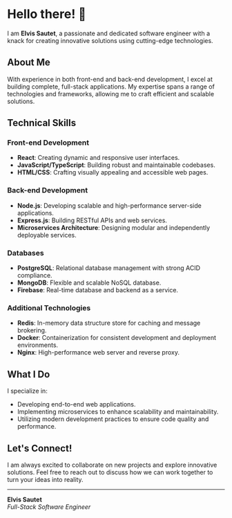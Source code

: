 # Hello there! 👋

I am **Elvis Sautet**, a passionate and dedicated software engineer with a knack for creating innovative solutions using cutting-edge technologies. 

## About Me
With experience in both front-end and back-end development, I excel at building complete, full-stack applications. My expertise spans a range of technologies and frameworks, allowing me to craft efficient and scalable solutions.

## Technical Skills

### Front-end Development
- **React**: Creating dynamic and responsive user interfaces.
- **JavaScript/TypeScript**: Building robust and maintainable codebases.
- **HTML/CSS**: Crafting visually appealing and accessible web pages.

### Back-end Development
- **Node.js**: Developing scalable and high-performance server-side applications.
- **Express.js**: Building RESTful APIs and web services.
- **Microservices Architecture**: Designing modular and independently deployable services.

### Databases
- **PostgreSQL**: Relational database management with strong ACID compliance.
- **MongoDB**: Flexible and scalable NoSQL database.
- **Firebase**: Real-time database and backend as a service.

### Additional Technologies
- **Redis**: In-memory data structure store for caching and message brokering.
- **Docker**: Containerization for consistent development and deployment environments.
- **Nginx**: High-performance web server and reverse proxy.

## What I Do
I specialize in:
- Developing end-to-end web applications.
- Implementing microservices to enhance scalability and maintainability.
- Utilizing modern development practices to ensure code quality and performance.

## Let's Connect!
I am always excited to collaborate on new projects and explore innovative solutions. Feel free to reach out to discuss how we can work together to turn your ideas into reality.

---

**Elvis Sautet**  
*Full-Stack Software Engineer*
